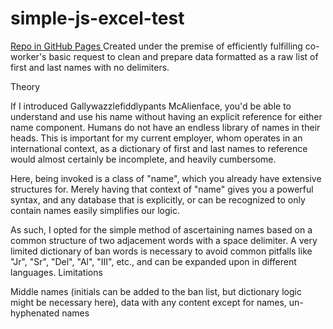 # simple-js-excel-test
<a href="https://maldici.github.io/simple-js-excel-test/" target="_blank" rel="noopener">
Repo in GitHub Pages
</a>
Created under the premise of efficiently fulfilling co-worker's basic request to clean and prepare data formatted as a raw list of first and last names with no delimiters.


Theory

If I introduced Gallywazzlefiddlypants McAlienface, you'd be able to understand and use his name without having an explicit reference for either name component. Humans do not have an endless library of names in their heads. This is important for my current employer, whom operates in an international context, as a dictionary of first and last names to reference would almost certainly be incomplete, and heavily cumbersome.

Here, being invoked is a class of "name", which you already have extensive structures for. Merely having that context of "name" gives you a powerful syntax, and any database that is explicitly, or can be recognized to only contain names easily simplifies our logic.

As such, I opted for the simple method of ascertaining names based on a common structure of two adjacement words with a space delimiter. A very limited dictionary of ban words is necessary to avoid common pitfalls like "Jr", "Sr", "Del", "Al", "III", etc., and can be expanded upon in different languages.
Limitations

Middle names (initials can be added to the ban list, but dictionary logic might be necessary here), data with any content except for names, un-hyphenated names

